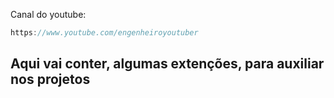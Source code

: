 Canal do youtube:

```js
https://www.youtube.com/engenheiroyoutuber
```

## Aqui vai conter, algumas extenções, para auxiliar nos projetos
